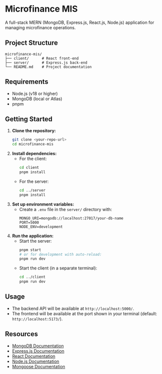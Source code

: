 # Microfinance MIS

A full-stack MERN (MongoDB, Express.js, React.js, Node.js) application for managing microfinance operations.

## Project Structure

```
microfinance-mis/
├── client/      # React front-end
├── server/      # Express.js back-end
└── README.md    # Project documentation
```

## Requirements

- Node.js (v18 or higher)
- MongoDB (local or Atlas)
- pnpm

## Getting Started

1. **Clone the repository:**
   ```sh
   git clone <your-repo-url>
   cd microfinance-mis
   ```
2. **Install dependencies:**
   - For the client:
     ```sh
     cd client
     pnpm install
     ```
   - For the server:
     ```sh
     cd ../server
     pnpm install
     ```
3. **Set up environment variables:**
   - Create a `.env` file in the `server/` directory with:
     ```env
     MONGO_URI=mongodb://localhost:27017/your-db-name
     PORT=5000
     NODE_ENV=development
     ```
4. **Run the application:**
   - Start the server:
     ```sh
     pnpm start
     # or for development with auto-reload:
     pnpm run dev
     ```
   - Start the client (in a separate terminal):
     ```sh
     cd ../client
     pnpm run dev
     ```

## Usage

- The backend API will be available at `http://localhost:5000/`.
- The frontend will be available at the port shown in your terminal (default: `http://localhost:5173/`).

## Resources

- [MongoDB Documentation](https://docs.mongodb.com/)
- [Express.js Documentation](https://expressjs.com/)
- [React Documentation](https://react.dev/)
- [Node.js Documentation](https://nodejs.org/en/docs/)
- [Mongoose Documentation](https://mongoosejs.com/docs/)
